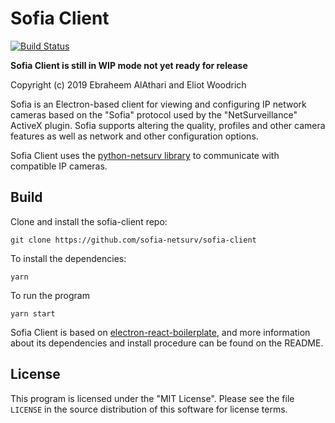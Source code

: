 # Sofia Client
[![Build Status](https://dev.azure.com/ewoodrich/sofia/_apis/build/status/sofia-netsurv.sofia-client?branchName=master)](https://dev.azure.com/ewoodrich/sofia/_build/latest?definitionId=3&branchName=master)

**Sofia Client is still in WIP mode not yet ready for release**

Copyright (c) 2019 Ebraheem AlAthari and Eliot Woodrich

Sofia is an Electron-based client for viewing and configuring IP network cameras based on the "Sofia" protocol used by the "NetSurveillance" ActiveX plugin. Sofia supports altering the quality, profiles and other camera features as well as network and other configuration options. 

Sofia Client uses the [python-netsurv library](https://github.com/ekwoodrich/sofia-netsurv) to communicate with compatible IP cameras.

## Build
Clone and install the sofia-client repo:

    git clone https://github.com/sofia-netsurv/sofia-client

To install the dependencies:

    yarn
    
To run the program

    yarn start
    
Sofia Client is based on [electron-react-boilerplate](https://github.com/electron-react-boilerplate/electron-react-boilerplate), and more information about its dependencies and install procedure can be found on the README.

## License
This program is licensed under the "MIT License".  Please
see the file `LICENSE` in the source distribution of this
software for license terms.
